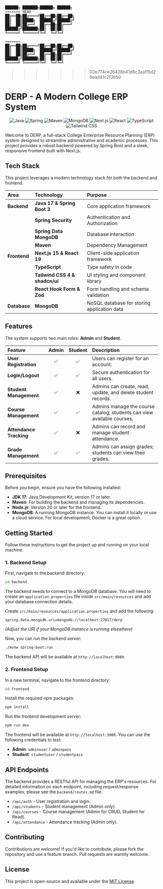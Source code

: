 ```
██████╗ ███████╗██████╗ ██████╗ 
<<<<<<< HEAD
██╔══██╗██╔════╝██╔══██╗██╔══██╗
██║  ██║█████╗  ██████╔╝██████╔╝
██║  ██║██╔══╝  ██╔══██╗██╔═══╝ 
██████╔╝███████╗██║  ██║██║     
╚═════╝ ╚══════╝╚═╝  ╚═╝╚═╝     

=======
██╔══██╗██╔════╝██╔══██╗██╔══██╗ 
██║  ██║█████╗  ██████╔╝██████╔╝ 
██║  ██║██╔══╝  ██╔══██╗██╔═══╝  
██████╔╝███████╗██║  ██║██║  
╚═════╝ ╚══════╝╚═╝  ╚═╝╚═╝  
```
>>>>>>> 00e774ce26428b41d6c3aa1f5d28ead41c2f3b50
# DERP - A Modern College ERP System

<p align="center">
  <img src="https://img.shields.io/badge/Java-17-blue?style=for-the-badge&logo=java&logoColor=white" alt="Java">
  <img src="https://img.shields.io/badge/Spring-6DB33F?style=for-the-badge&logo=spring&logoColor=white" alt="Spring">
  <img src="https://img.shields.io/badge/Maven-C71A36?style=for-the-badge&logo=apache-maven&logoColor=white" alt="Maven">
  <img src="https://img.shields.io/badge/MongoDB-4EA94B?style=for-the-badge&logo=mongodb&logoColor=white" alt="MongoDB">
  <img src="https://img.shields.io/badge/Next.js-000000?style=for-the-badge&logo=next.js&logoColor=white" alt="Next.js">
  <img src="https://img.shields.io/badge/React-20232A?style=for-the-badge&logo=react&logoColor=61DAFB" alt="React">
  <img src="https://img.shields.io/badge/TypeScript-007ACC?style=for-the-badge&logo=typescript&logoColor=white" alt="TypeScript">
  <img src="https://img.shields.io/badge/Tailwind_CSS-38B2AC?style=for-the-badge&logo=tailwind-css&logoColor=white" alt="Tailwind CSS">
</p>

Welcome to DERP, a full-stack College Enterprise Resource Planning (ERP) system designed to streamline administrative and academic processes. This project provides a robust backend powered by Spring Boot and a sleek, responsive frontend built with Next.js.

## Tech Stack

This project leverages a modern technology stack for both the backend and frontend.

| **Area**      | **Technology**                                                              | **Purpose**                               |
| :------------ | :-------------------------------------------------------------------------- | :---------------------------------------- |
| **Backend**   | **Java 17 & Spring Boot 3**                                                 | Core application framework                |
|               | **Spring Security**                                                         | Authentication and Authorization          |
|               | **Spring Data MongoDB**                                                     | Database interaction                      |
|               | **Maven**                                                                   | Dependency Management                     |
| **Frontend**  | **Next.js 15 & React 19**                                                   | Client-side application framework         |
|               | **TypeScript**                                                              | Type safety in code                       |
|               | **Tailwind CSS 4 & shadcn/ui**                                              | UI styling and component library          |
|               | **React Hook Form & Zod**                                                   | Form handling and schema validation       |
| **Database**  | **MongoDB**                                                                 | NoSQL database for storing application data|


## Features

The system supports two main roles: **Admin** and **Student**.

| Feature                | Admin | Student | Description                                                                 |
| :--------------------- | :---: | :-----: | :-------------------------------------------------------------------------- |
| **User Registration**  |   ✅   |    ✅    | Users can register for an account.                                          |
| **Login/Logout**       |   ✅   |    ✅    | Secure authentication for all users.                                        |
| **Student Management** |   ✅   |    ❌    | Admins can create, read, update, and delete student records.                |
| **Course Management**  |   ✅   |    ✅    | Admins manage the course catalog; students can view available courses.       |
| **Attendance Tracking**|   ✅   |    ❌    | Admins can record and manage student attendance.                            |
| **Grade Management**   |   ✅   |    ✅    | Admins can assign grades; students can view their grades.                   |


## Prerequisites

Before you begin, ensure you have the following installed:
*   **JDK 17**: Java Development Kit, version 17 or later.
*   **Maven**: For building the backend and managing its dependencies.
*   **Node.js**: Version 20 or later for the frontend.
*   **MongoDB**: A running MongoDB instance. You can install it locally or use a cloud service. For local development, Docker is a great option.

## Getting Started

Follow these instructions to get the project up and running on your local machine.

### 1. Backend Setup

First, navigate to the backend directory:
```bash
cd backend
```

The backend needs to connect to a MongoDB database. You will need to create an `application.properties` file inside `src/main/resources` and add your database connection details.

Create `src/main/resources/application.properties` and add the following:
```properties
spring.data.mongodb.uri=mongodb://localhost:27017/derp
```
*(Adjust the URI if your MongoDB instance is running elsewhere)*

Now, you can run the backend server:
```bash
./mvnw spring-boot:run
```
The backend API will be available at `http://localhost:8080`.

### 2. Frontend Setup

In a new terminal, navigate to the frontend directory:
```bash
cd frontend
```

Install the required npm packages:
```bash
npm install
```

Run the frontend development server:
```bash
npm run dev
```
The frontend will be available at `http://localhost:3000`. You can use the following credentials to test:
*   **Admin**: `adminuser` / `adminpass`
*   **Student**: `studentuser` / `studentpass`

## API Endpoints

The backend provides a RESTful API for managing the ERP's resources. For detailed information on each endpoint, including request/response examples, please see the `backend/routes.md` file.

*   `/api/auth` - User registration and login.
*   `/api/students` - Student management (Admin only).
*   `/api/courses` - Course management (Admin for CRUD, Student for Read).
*   `/api/attendance` - Attendance tracking (Admin only).

## Contributing

Contributions are welcome! If you'd like to contribute, please fork the repository and use a feature branch. Pull requests are warmly welcome.

## License

This project is open-source and available under the [MIT License](LICENSE). 
